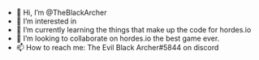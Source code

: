 - 👋 Hi, I’m @TheBlackArcher
- 👀 I’m interested in 
- 🌱 I’m currently learning the things that make up the code for hordes.io 
- 💞️ I’m looking to collaborate on hordes.io the best game ever.
- 📫 How to reach me: The Evil Black Archer#5844 on discord
<!---
TheBlackArcher/TheBlackArcher is a ✨ special ✨ repository because its `README.md` (this file) appears on your GitHub profile.
You can click the Preview link to take a look at your changes.
--->
